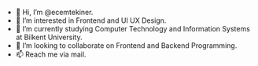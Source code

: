 - 👋 Hi, I’m @ecemtekiner.
- 👀 I’m interested in Frontend and UI UX Design.
- 🌱 I’m currently studying Computer Technology and Information Systems at Bilkent University.
- 💞️ I’m looking to collaborate on Frontend and Backend Programming.
- 📫 Reach me via mail.

<!---
ecemtekiner/ecemtekiner is a ✨ special ✨ repository because its `README.md` (this file) appears on your GitHub profile.
You can click the Preview link to take a look at your changes.
--->
